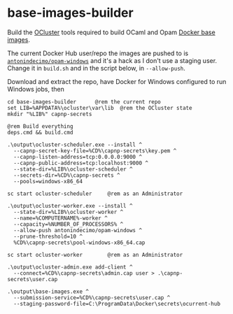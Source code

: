 # base-images-builder

Build the [OCluster][ocluster] tools required to build OCaml and Opam
[Docker base images][docker-base-images].

The current Docker Hub user/repo the images are pushed to is
[`antonindecimo/opam-windows`][docker-hub] and it's a hack as I don't
use a staging user. Change it in `build.sh` and in the script below,
in `--allow-push`.

Download and extract the repo, have Docker for Windows configured to
run Windows jobs, then

``` batchfile
cd base-images-builder		@rem the current repo
set LIB=%APPDATA%\ocluster\var\lib	@rem the OCluster state
mkdir "%LIB%" capnp-secrets

@rem Build everything
deps.cmd && build.cmd

.\output\ocluster-scheduler.exe --install ^
  --capnp-secret-key-file=%CD%\capnp-secrets\key.pem ^
  --capnp-listen-address=tcp:0.0.0.0:9000 ^
  --capnp-public-address=tcp:localhost:9000 ^
  --state-dir=%LIB%\ocluster-scheduler ^
  --secrets-dir=%CD%\capnp-secrets ^
  --pools=windows-x86_64

sc start ocluster-scheduler		@rem as an Administrator

.\output\ocluster-worker.exe --install ^
  --state-dir=%LIB%\ocluster-worker ^
  --name=%COMPUTERNAME%-worker ^
  --capacity=%NUMBER_OF_PROCESSORS% ^
  --allow-push antonindecimo/opam-windows ^
  --prune-threshold=10 ^
  %CD%\capnp-secrets\pool-windows-x86_64.cap

sc start ocluster-worker		@rem as an Administrator

.\output\ocluster-admin.exe add-client ^
  --connect=%CD%\capnp-secrets\admin.cap user > .\capnp-secrets\user.cap

.\output\base-images.exe ^
  --submission-service=%CD%\capnp-secrets\user.cap ^
  --staging-password-file=C:\ProgramData\Docker\secrets\ocurrent-hub
```

[ocluster]: https://github.com/ocurrent/ocluster/
[docker-base-images]: https://github.com/ocurrent/docker-base-images
[docker-hub]: https://hub.docker.com/r/antonindecimo/opam-windows
